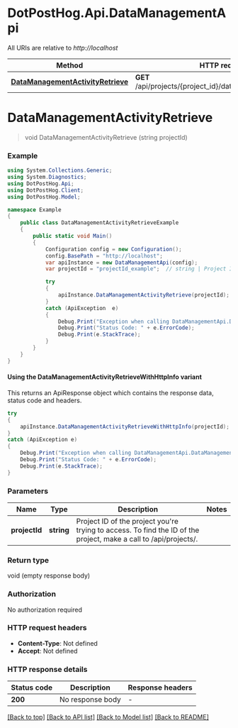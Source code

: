 # DotPostHog.Api.DataManagementApi

All URIs are relative to *http://localhost*

| Method | HTTP request | Description |
|--------|--------------|-------------|
| [**DataManagementActivityRetrieve**](DataManagementApi.md#datamanagementactivityretrieve) | **GET** /api/projects/{project_id}/data_management/activity/ |  |

<a id="datamanagementactivityretrieve"></a>
# **DataManagementActivityRetrieve**
> void DataManagementActivityRetrieve (string projectId)



### Example
```csharp
using System.Collections.Generic;
using System.Diagnostics;
using DotPostHog.Api;
using DotPostHog.Client;
using DotPostHog.Model;

namespace Example
{
    public class DataManagementActivityRetrieveExample
    {
        public static void Main()
        {
            Configuration config = new Configuration();
            config.BasePath = "http://localhost";
            var apiInstance = new DataManagementApi(config);
            var projectId = "projectId_example";  // string | Project ID of the project you're trying to access. To find the ID of the project, make a call to /api/projects/.

            try
            {
                apiInstance.DataManagementActivityRetrieve(projectId);
            }
            catch (ApiException  e)
            {
                Debug.Print("Exception when calling DataManagementApi.DataManagementActivityRetrieve: " + e.Message);
                Debug.Print("Status Code: " + e.ErrorCode);
                Debug.Print(e.StackTrace);
            }
        }
    }
}
```

#### Using the DataManagementActivityRetrieveWithHttpInfo variant
This returns an ApiResponse object which contains the response data, status code and headers.

```csharp
try
{
    apiInstance.DataManagementActivityRetrieveWithHttpInfo(projectId);
}
catch (ApiException e)
{
    Debug.Print("Exception when calling DataManagementApi.DataManagementActivityRetrieveWithHttpInfo: " + e.Message);
    Debug.Print("Status Code: " + e.ErrorCode);
    Debug.Print(e.StackTrace);
}
```

### Parameters

| Name | Type | Description | Notes |
|------|------|-------------|-------|
| **projectId** | **string** | Project ID of the project you&#39;re trying to access. To find the ID of the project, make a call to /api/projects/. |  |

### Return type

void (empty response body)

### Authorization

No authorization required

### HTTP request headers

 - **Content-Type**: Not defined
 - **Accept**: Not defined


### HTTP response details
| Status code | Description | Response headers |
|-------------|-------------|------------------|
| **200** | No response body |  -  |

[[Back to top]](#) [[Back to API list]](../README.md#documentation-for-api-endpoints) [[Back to Model list]](../README.md#documentation-for-models) [[Back to README]](../README.md)

